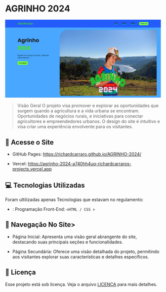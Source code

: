 # AGRINHO 2024

<img src="/scr/imagens/AGRINHO.png" alt="agrinho_img">

> Visão Geral
O projeto visa promover e explorar as oportunidades que surgem quando a agricultura e a vida urbana se encontram. Oportunidades de negócios rurais, e iniciativas para conectar agricultores e empreendedores urbanos. O design do site é intuitivo e visa criar uma experiência envolvente para os visitantes.

## 👀 Acesse o Site

- GitHub Pages: https://richardcarraro.github.io/AGRINHO-2024/

- Vercel: https://agrinho-2024-a740hh4uq-richardcarraros-projects.vercel.app



## 💻 Tecnologias Utilizadas

Foram ultilizadas apenas Tecnologias que estavam no regulamento:

- : Programação Front-End:  `<HTML / CSS >`

## 🚀 Navegação No Site>

- Página Inicial: Apresenta uma visão geral abrangente do site, destacando suas principais seções e funcionalidades.

- Página Secundária: Oferece uma visão detalhada do projeto, permitindo aos visitantes explorar suas características e detalhes específicos.



## 📝 Licença

Esse projeto está sob licença. Veja o arquivo [LICENÇA](LICENSE.md) para mais detalhes.
